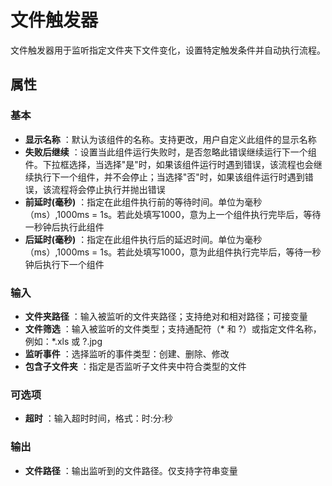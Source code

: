 # 文件触发器

文件触发器用于监听指定文件夹下文件变化，设置特定触发条件并自动执行流程。

## 属性

### 基本

- **显示名称** ：默认为该组件的名称。支持更改，用户自定义此组件的显示名称
- **失败后继续** ：设置当此组件运行失败时，是否忽略此错误继续运行下一个组件。下拉框选择，当选择"是"时，如果该组件运行时遇到错误，该流程也会继续执行下一个组件，并不会停止；当选择"否"时，如果该组件运行时遇到错误，该流程将会停止执行并抛出错误
- **前延时(毫秒)** ：指定在此组件执行前的等待时间。单位为毫秒（ms）,1000ms = 1s。若此处填写1000，意为上一个组件执行完毕后，等待一秒钟后执行此组件
- **后延时(毫秒)** ：指定在此组件执行后的延迟时间。单位为毫秒（ms）,1000ms = 1s。若此处填写1000，意为此组件执行完毕后，等待一秒钟后执行下一个组件


### 输入

- **文件夹路径** ：输入被监听的文件夹路径；支持绝对和相对路径；可接变量
- **文件筛选** ：输入被监听的文件类型；支持通配符（* 和 ?）或指定文件名称，例如：*.xls 或 ?.jpg
- **监听事件** ：选择监听的事件类型：创建、删除、修改
- **包含子文件夹** ：指定是否监听子文件夹中符合类型的文件

### 可选项

- **超时** ：输入超时时间，格式：时:分:秒

### 输出

- **文件路径** ：输出监听到的文件路径。仅支持字符串变量